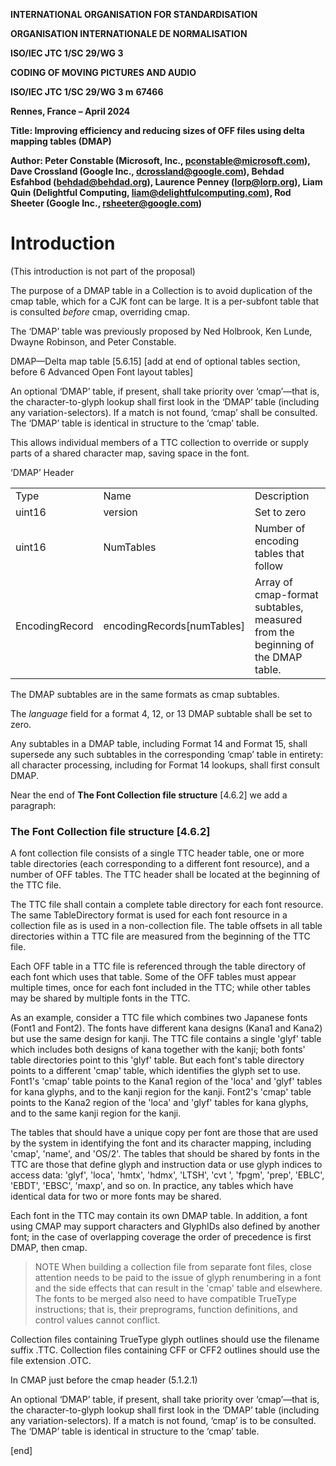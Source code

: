 **INTERNATIONAL ORGANISATION FOR STANDARDISATION**

**ORGANISATION INTERNATIONALE DE NORMALISATION**

**ISO/IEC JTC 1/SC 29/WG 3**

**CODING OF MOVING PICTURES AND AUDIO**

**ISO/IEC JTC 1/SC 29/WG 3 m** **67466**

**Rennes, France – April 2024**

**Title: Improving efficiency and reducing sizes of OFF files using
delta mapping tables (DMAP)**

**Author: Peter Constable (Microsoft, Inc., pconstable@microsoft.com),
Dave Crossland (Google Inc., dcrossland@google.com), Behdad Esfahbod
(behdad@behdad.org), Laurence Penney (lorp@lorp.org), Liam Quin
(Delightful Computing, liam@delightfulcomputing.com), Rod Sheeter
(Google Inc., rsheeter@google.com)**

# <span id="anchor"></span>Introduction

(This introduction is not part of the proposal)

The purpose of a DMAP table in a Collection is to avoid duplication of
the cmap table, which for a CJK font can be large. It is a per-subfont
table that is consulted *before* cmap, overriding cmap.

The ‘DMAP’ table was previously proposed by Ned Holbrook, Ken Lunde,
Dwayne Robinson, and Peter Constable.

<span id="anchor-1"></span><span id="anchor-2"></span>DMAP—Delta map
table<span id="anchor-3"></span> \[5.6.15\] \[add at end of optional
tables section, before 6 Advanced Open Font layout tables\]

An optional ‘DMAP’ table, if present, shall take priority over
‘cmap’—that is, the character-to-glyph lookup shall first look in the
‘DMAP’ table (including any variation-selectors). If a match is not
found, ‘cmap’ shall be consulted. The ‘DMAP’ table is identical in
structure to the ‘cmap’ table.

This allows individual members of a TTC collection to override or supply
parts of a shared character map, saving space in the font.

‘DMAP’ Header

|                |                              |                                                                                |
|----------------|------------------------------|--------------------------------------------------------------------------------|
| Type           | Name                         | Description                                                                    |
| uint16         | version                      | Set to zero                                                                    |
| uint16         | NumTables                    | Number of encoding tables that follow                                          |
| EncodingRecord | encodingRecords\[numTables\] | Array of cmap-format subtables, measured from the beginning of the DMAP table. |

The DMAP subtables are in the same formats as cmap subtables.

The *language* field for a format 4, 12, or 13 DMAP subtable shall be
set to zero.

<span id="anchor-4"></span>Any subtables in a DMAP table, including
Format 14 and Format 15, shall supersede any such subtables in the
corresponding ‘cmap’ table in entirety: all character processing,
including for Format 14 lookups, shall first consult DMAP.

Near the end of
<span id="anchor-5"></span><span id="anchor-6"></span><span id="anchor-7"></span><span id="anchor-8"></span><span id="anchor-9"></span><span id="anchor-10"></span><span id="anchor-11"></span><span id="anchor-12"></span>**The
Font Collection file structure** \[4.6.2\] we add a paragraph:

### <span id="anchor-13"></span><span id="anchor-14"></span><span id="anchor-15"></span><span id="anchor-16"></span><span id="anchor-17"></span><span id="anchor-18"></span><span id="anchor-19"></span>**The Font Collection file structure** \[4.6.2\]

A font collection file consists of a single TTC header table, one or
more table directories (each corresponding to a different font
resource), and a number of OFF tables. The TTC header shall be located
at the beginning of the TTC file.

The TTC file shall contain a complete table directory for each font
resource. The same TableDirectory format is used for each font resource
in a collection file as is used in a non-collection file. The table
offsets in all table directories within a TTC file are measured from the
beginning of the TTC file.

Each OFF table in a TTC file is referenced through the table directory
of each font which uses that table. Some of the OFF tables must appear
multiple times, once for each font included in the TTC; while other
tables may be shared by multiple fonts in the TTC.

As an example, consider a TTC file which combines two Japanese fonts
(Font1 and Font2). The fonts have different kana designs (Kana1 and
Kana2) but use the same design for kanji. The TTC file contains a single
'glyf' table which includes both designs of kana together with the
kanji; both fonts' table directories point to this 'glyf' table. But
each font's table directory points to a different 'cmap' table, which
identifies the glyph set to use. Font1's 'cmap' table points to the
Kana1 region of the 'loca' and 'glyf' tables for kana glyphs, and to the
kanji region for the kanji. Font2's 'cmap' table points to the Kana2
region of the 'loca' and 'glyf' tables for kana glyphs, and to the same
kanji region for the kanji.

The tables that should have a unique copy per font are those that are
used by the system in identifying the font and its character mapping,
including 'cmap', 'name', and 'OS/2'. The tables that should be shared
by fonts in the TTC are those that define glyph and instruction data or
use glyph indices to access data: 'glyf', 'loca', 'hmtx', 'hdmx',
'LTSH', 'cvt ', 'fpgm', 'prep', 'EBLC', 'EBDT', 'EBSC', 'maxp', and so
on. In practice, any tables which have identical data for two or more
fonts may be shared.

Each font in the TTC may contain its own DMAP table. In addition, a font
using CMAP may support characters and GlyphIDs also defined by another
font; in the case of overlapping coverage the order of precedence is
first DMAP, then cmap.

> NOTE When building a collection file from separate font files, close
> attention needs to be paid to the issue of glyph renumbering in a font
> and the side effects that can result in the 'cmap' table and
> elsewhere. The fonts to be merged also need to have compatible
> TrueType instructions; that is, their preprograms, function
> definitions, and control values cannot conflict.

Collection files containing TrueType glyph outlines should use the
filename suffix .TTC. Collection files containing CFF or CFF2 outlines
should use the file extension .OTC.

In CMAP just before the cmap header (5.1.2.1)

<span id="anchor-20"></span>An optional ‘DMAP’ table, if present, shall
take priority over ‘cmap’—that is, the character-to-glyph lookup shall
first look in the ‘DMAP’ table (including any variation-selectors). If a
match is not found, ‘cmap’ is to be consulted. The ‘DMAP’ table is
identical in structure to the ‘cmap’ table.

  

\[end\]
